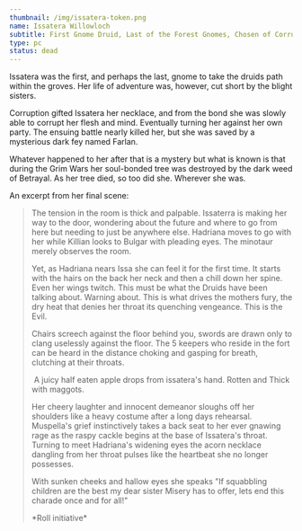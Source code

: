 ```yaml
---
thumbnail: /img/issatera-token.png
name: Issatera Willowloch
subtitle: First Gnome Druid, Last of the Forest Gnomes, Chosen of Corruption
type: pc
status: dead
---
```

I﻿ssatera was the first, and perhaps the last, gnome to take the druids path within the groves. Her life of adventure was, however, cut short by the blight sisters. 

Corruption gifted Issatera her necklace, and from the bond she was slowly able to corrupt her flesh and mind. Eventually turning her against her own party. The ensuing battle nearly killed her, but she was saved by a mysterious dark fey named Farlan. 

W﻿hatever happened to her after that is a mystery but what is known is that during the Grim Wars her soul-bonded tree was destroyed by the dark weed of Betrayal. As her tree died, so too did she. Wherever she was.

A﻿n excerpt from her final scene:

> The tension in the room is thick and palpable. Issaterra is making her way to the door, wondering about the future and where to go from here but needing to just be anywhere else. Hadriana moves to go with her while Killian looks to Bulgar with pleading eyes. The minotaur merely observes the room. 
>
> Y﻿et, as Hadriana nears Issa she can feel it for the first time. It starts with the hairs on the back her neck and then a chill down her spine. Even her wings twitch. This must be what the Druids have been talking about. Warning about. This is what drives the mothers fury, the dry heat that denies her throat its quenching vengeance. This is the Evil. 
>
> Chairs screech against the floor behind you, swords are drawn only to clang uselessly against the floor. The 5 keepers who reside in the fort can be heard in the distance choking and gasping for breath, clutching at their throats. 
>
>  A juicy half eaten apple drops from issatera's hand. Rotten and Thick with maggots. 
>
> Her cheery laughter and innocent demeanor sloughs off her shoulders like a heavy costume after a long days rehearsal. Muspella's grief instinctively takes a back seat to her ever gnawing rage as the raspy cackle begins at the base of Issatera's throat. Turning to meet Hadriana's widening eyes the acorn necklace dangling from her throat pulses like the heartbeat she no longer possesses. 
>
> With sunken cheeks and hallow eyes she speaks "If squabbling children are the best my dear sister Misery has to offer, lets end this charade once and for all!"
>
> \*Roll initiative\*